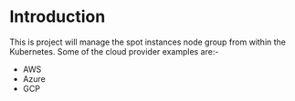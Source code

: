 # Introduction

This is project will manage the spot instances node group from within the Kubernetes. Some of the cloud provider examples are:-

- AWS
- Azure
- GCP
